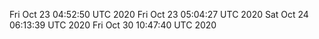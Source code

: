 Fri Oct 23 04:52:50 UTC 2020
Fri Oct 23 05:04:27 UTC 2020
Sat Oct 24 06:13:39 UTC 2020
Fri Oct 30 10:47:40 UTC 2020
